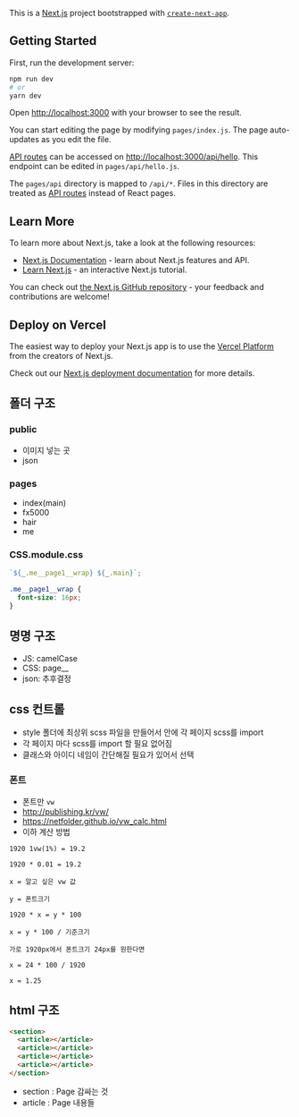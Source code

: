 This is a [Next.js](https://nextjs.org/) project bootstrapped with [`create-next-app`](https://github.com/vercel/next.js/tree/canary/packages/create-next-app).

## Getting Started

First, run the development server:

```bash
npm run dev
# or
yarn dev
```

Open [http://localhost:3000](http://localhost:3000) with your browser to see the result.

You can start editing the page by modifying `pages/index.js`. The page auto-updates as you edit the file.

[API routes](https://nextjs.org/docs/api-routes/introduction) can be accessed on [http://localhost:3000/api/hello](http://localhost:3000/api/hello). This endpoint can be edited in `pages/api/hello.js`.

The `pages/api` directory is mapped to `/api/*`. Files in this directory are treated as [API routes](https://nextjs.org/docs/api-routes/introduction) instead of React pages.

## Learn More

To learn more about Next.js, take a look at the following resources:

- [Next.js Documentation](https://nextjs.org/docs) - learn about Next.js features and API.
- [Learn Next.js](https://nextjs.org/learn) - an interactive Next.js tutorial.

You can check out [the Next.js GitHub repository](https://github.com/vercel/next.js/) - your feedback and contributions are welcome!

## Deploy on Vercel

The easiest way to deploy your Next.js app is to use the [Vercel Platform](https://vercel.com/new?utm_medium=default-template&filter=next.js&utm_source=create-next-app&utm_campaign=create-next-app-readme) from the creators of Next.js.

Check out our [Next.js deployment documentation](https://nextjs.org/docs/deployment) for more details.

## 폴더 구조

### public

- 이미지 넣는 곳
- json

### pages

- index(main)
- fx5000
- hair
- me

### CSS.module.css

```js
`${_.me__page1__wrap} ${_.main}`;
```

```css
.me__page1__wrap {
  font-size: 16px;
}
```

## 명명 구조

- JS: camelCase
- CSS: page\_\_
- json: 추후결정

## css 컨트롤

- style 폴더에 최상위 scss 파일을 만들어서 안에 각 페이지 scss를 import
- 각 페이지 마다 scss를 import 할 필요 없어짐
- 클래스와 아이디 네임이 간단해질 필요가 있어서 선택

### 폰트

- 폰트만 `vw`
- http://publishing.kr/vw/
- https://netfolder.github.io/vw_calc.html
- 이하 계산 방법

```
1920 1vw(1%) = 19.2

1920 * 0.01 = 19.2

x = 알고 싶은 vw 값

y = 폰트크기

1920 * x = y * 100

x = y * 100 / 기준크기

가로 1920px에서 폰트크기 24px를 원한다면

x = 24 * 100 / 1920

x = 1.25
```

## html 구조

```html
<section>
  <article></article>
  <article></article>
  <article></article>
  <article></article>
</section>
```

- section : Page 감싸는 것
- article : Page 내용들

